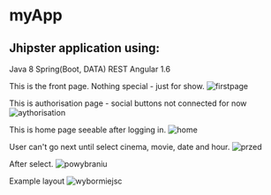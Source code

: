 # myApp
## Jhipster application using:
Java 8
Spring(Boot, DATA) REST
Angular 1.6

This is the front page. Nothing special - just for show.
![firstpage](https://cloud.githubusercontent.com/assets/22048683/26151775/82394748-3b04-11e7-92aa-f8a5bd2b79eb.png)

This is authorisation page - social buttons not connected for now
![aythorisation](https://cloud.githubusercontent.com/assets/22048683/26151933/30d3e006-3b05-11e7-9939-c58e2d69a9ed.png)

This is home page seeable after logging in.
![home](https://cloud.githubusercontent.com/assets/22048683/26152290/a3628c02-3b06-11e7-97eb-e49aea6cdce6.png)

User can't go next until select cinema, movie, date and hour.
![przed](https://cloud.githubusercontent.com/assets/22048683/26279511/7c147b62-3db6-11e7-9c3c-d569754c6fba.png)

After select.
![powybraniu](https://cloud.githubusercontent.com/assets/22048683/26279512/80b73c4a-3db6-11e7-9fa8-ef86c7fa3346.png)

Example layout
![wybormiejsc](https://cloud.githubusercontent.com/assets/22048683/26279513/828231ec-3db6-11e7-875e-16df31008d13.png)
